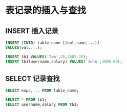 # 表记录的插入与查找

## INSERT 插入记录

```sql
INSERT [INTO] table_name [(col_name,...)]
VALUES(val,...);
```

```sql
INSERT tb1 VALUES('Tom',25,7683.25);
INSERT tb1(username,salary) VALUES('John',4500.69);
```

## SELECT 记录查找

```sql
SELECT expr,... FROM table_name;
```

```sql
SELECT * FROM tb1;
SELECT username,salary FROM tb1;
```

